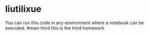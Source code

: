 # liutilixue
  
You can run this code in any environment where a notebook can be executed.
#main third this is the third homework
